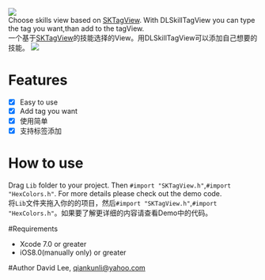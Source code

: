 ![](https://github.com/Liqiankun/DLSkillTagView/raw/master/DLSkillTagView.png)<br>
Choose skills view based on [SKTagView](https://github.com/zsk425/SKTagView). With DLSkillTagView you can type the tag you want,than add to the tagView.<br>
一个基于[SKTagView](https://github.com/zsk425/SKTagView)的技能选择的View。用DLSkillTagView可以添加自己想要的技能。
![](https://github.com/Liqiankun/DLSkillTagView/raw/master/dlskilltagview.gif)

# Features
- [x] Easy to use
- [x] Add tag you want
- [x] 使用简单
- [x] 支持标签添加

# How to use
Drag `Lib` folder to your project. Then `#import "SKTagView.h"`,`#import "HexColors.h"`. For more details please check out the demo code.<br>
将`Lib`文件夹拖入你的的项目，然后`#import "SKTagView.h"`,`#import "HexColors.h"`。如果要了解更详细的内容请查看Demo中的代码。

#Requirements
- Xcode 7.0 or greater
- iOS8.0(manually only) or greater

#Author
David Lee, qiankunli@yahoo.com
